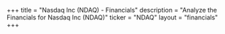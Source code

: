 +++
title = "Nasdaq Inc (NDAQ) - Financials"
description = "Analyze the Financials for Nasdaq Inc (NDAQ)"
ticker = "NDAQ"
layout = "financials"
+++


